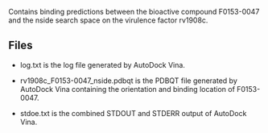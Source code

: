 Contains binding predictions between the bioactive compound F0153-0047 and the nside search space on the virulence factor rv1908c.

## Files

- log.txt is the log file generated by AutoDock Vina.

- rv1908c_F0153-0047_nside.pdbqt is the PDBQT file generated by AutoDock Vina containing the orientation and binding location of F0153-0047.

- stdoe.txt is the combined STDOUT and STDERR output of AutoDock Vina.

